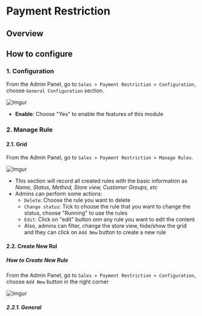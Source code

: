 # Payment Restriction
## Overview


## How to configure

### 1. Configuration

From the Admin Panel, go to `Sales > Payment Restriction > Configuration`, choose `General Configuration` section.

![Imgur](https://i.imgur.com/cIht2lG.png)

- **Enable**: Choose "Yes" to enable the features of this module

### 2. Manage Rule
#### 2.1. Grid

From the Admin Panel, go to `Sales > Payment Restriction > Manage Rules`.

![Imgur](https://i.imgur.com/CoiEZQw.png)

- This section will record all created rules with the basic information as *Name, Status, Method, Store view, Customer Groups, etc*
- Admins can perform some actions:
  - `Delete`: Choose the rule you want to delete
  - `Change status`: Tick to choose the rule that you want to change the status, choose "Running" to use the rules
  - `Edit`: Click on "edit" button onn any rule you want to edit the content
  - Also, admins can filter, change the store view, hide/show the grid and they can click on `Add New` button to create a new rule
  
#### 2.2. Create New Rul
##### How to Create New Rule

From the Admin Panel, go to `Sales > Payment Restriction > Configuration`, choose `Add New` button in the right corner

![Imgur](https://i.imgur.com/BuYxsIm.png)

##### 2.2.1. General


